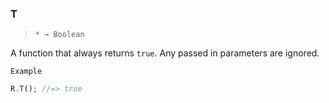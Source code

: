 ### T

> ```* → Boolean```

A function that always returns `true`. Any passed in parameters are ignored.

`Example`

```js
R.T(); //=> true
```